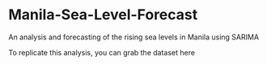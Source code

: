 # Manila-Sea-Level-Forecast
An analysis and forecasting of the rising sea levels in Manila using SARIMA

To replicate this analysis, you can grab the dataset <a link='https://www.psmsl.org/data/obtaining/rlr.annual.data/145.rlrdata'>here</a>
